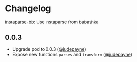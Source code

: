 # Changelog

[instaparse-bb](https://github.com/babashka/instaparse-bb): Use instaparse from babashka

## 0.0.3

- Upgrade pod to 0.0.3 ([@judepayne](https://github.com/judepayne))
- Expose new functions `parses` and `transform` ([@judepayne](https://github.com/judepayne))
